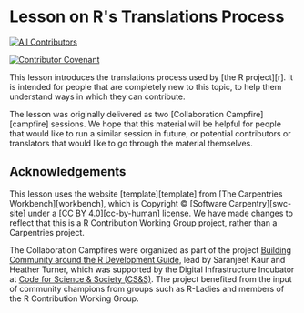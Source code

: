 # Lesson on R's Translations Process
<!-- ALL-CONTRIBUTORS-BADGE:START - Do not remove or modify this section -->
[![All Contributors](https://img.shields.io/badge/all_contributors-3-orange.svg?style=flat-square)](#contributors-)
<!-- ALL-CONTRIBUTORS-BADGE:END -->

[![Contributor Covenant](https://img.shields.io/badge/Contributor%20Covenant-1.2-0baaaa.svg)](code_of_conduct.md)

This lesson introduces the translations process used by [the R project][r].
It is intended for people that are completely new to this topic, 
to help them understand ways in which they can contribute.

The lesson was originally delivered as two [Collaboration Campfire][campfire] sessions.
We hope that this material will be helpful for people that would like to 
run a similar session in future, or potential contributors or translators that would like to
go through the material themselves.

## Acknowledgements

This lesson uses the website [template][template] from [The Carpentries Workbench][workbench], which is 
Copyright © [Software Carpentry][swc-site] 
under a [CC BY 4.0][cc-by-human] license. We have made changes to reflect that this is a R Contribution Working Group project, rather than a Carpentries project.

The Collaboration Campfires were organized as part of the project [Building Community around the R Development Guide](https://incubator.codeforscience.org/cohort), lead by Saranjeet Kaur and Heather Turner, which was supported by the Digital Infrastructure Incubator at [Code for Science & Society (CS&S)](https://codeforscience.org/). The project benefited from the input of community champions from groups such as R-Ladies and members of the R Contribution Working Group.
